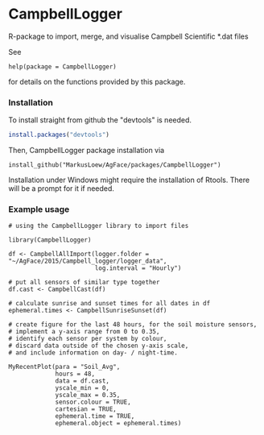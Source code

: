CampbellLogger
==============

R-package to import, merge, and visualise Campbell Scientific *.dat files

See 

	help(package = CampbellLogger) 

for details on the functions provided by this package.

### Installation

To install straight from github the "devtools" is needed.
```r
install.packages("devtools")
```

Then, CampbellLogger package installation via

```{r}
install_github("MarkusLoew/AgFace/packages/CampbellLogger")
```

Installation under Windows might require the installation of Rtools. There will be a prompt for it if needed.

### Example usage

```{r}
# using the CampbellLogger library to import files

library(CampbellLogger)

df <- CampbellAllImport(logger.folder = "~/AgFace/2015/Campbell_logger/logger_data", 
                        log.interval = "Hourly")

# put all sensors of similar type together
df.cast <- CampbellCast(df)

# calculate sunrise and sunset times for all dates in df
ephemeral.times <- CampbellSunriseSunset(df)

# create figure for the last 48 hours, for the soil moisture sensors,
# implement a y-axis range from 0 to 0.35, 
# identify each sensor per system by colour, 
# discard data outside of the chosen y-axis scale, 
# and include information on day- / night-time.

MyRecentPlot(para = "Soil_Avg", 
             hours = 48, 
             data = df.cast,
             yscale_min = 0, 
             yscale_max = 0.35,
             sensor.colour = TRUE,
             cartesian = TRUE,
             ephemeral.time = TRUE,
             ephemeral.object = ephemeral.times)
```
